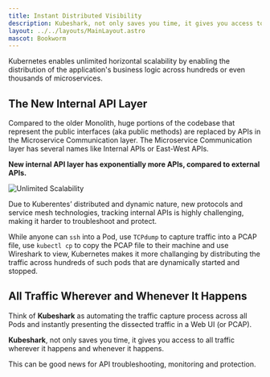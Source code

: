 ```yaml
---
title: Instant Distributed Visibility
description: Kubeshark, not only saves you time, it gives you access to all traffic wherever it happens and whenever it happens
layout: ../../layouts/MainLayout.astro
mascot: Bookworm
---
```


Kubernetes enables unlimited horizontal scalability by enabling the distribution of the application's business logic across hundreds or even thousands of microservices.

## The New Internal API Layer

Compared to the older Monolith, huge portions of the codebase that represent the public interfaces (aka public methods) are replaced by APIs in the Microservice Communication layer. The Microservice Communication layer has several names like Internal APIs or East-West APIs.

**New internal API layer has exponentially more APIs, compared to external APIs.**

![Unlimited Scalability](/internal-api.png)

Due to Kuberentes’ distributed and dynamic nature, new protocols and service mesh technologies, tracking internal APIs is highly challenging, making it harder to troubleshoot and protect.

While anyone can `ssh` into a Pod, use `TCPdump` to capture traffic into a PCAP file, use `kubectl cp` to copy the PCAP file to their machine and use Wireshark to view, Kubernetes makes it more challanging by distributing the traffic across hundreds of such pods that are dynamically started and stopped.

## All Traffic Wherever and Whenever It Happens

Think of **Kubeshark** as automating the traffic capture process across all Pods and instantly presenting the dissected traffic in a Web UI (or PCAP).

**Kubeshark**, not only saves you time, it gives you access to all traffic wherever it happens and whenever it happens.

This can be good news for API troubleshooting, monitoring and protection.